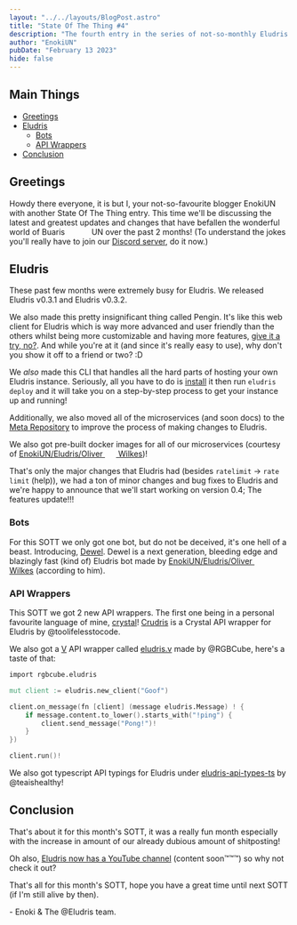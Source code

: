 ```yaml
---
layout: "../../layouts/BlogPost.astro"
title: "State Of The Thing #4"
description: "The fourth entry in the series of not-so-monthly Eludris news & updates."
author: "EnokiUN"
pubDate: "February 13 2023"
hide: false
---
```


## Main Things

- [Greetings](#greetings)
- [Eludris](#eludris)
  - [Bots](#bots)
  - [API Wrappers](#api-wrappers)
- [Conclusion](#conclusion)

## Greetings

Howdy there everyone, it is but I, your not-so-favourite blogger EnokiUN with another
State Of The Thing entry. This time we'll be discussing the latest and greatest
updates and changes that have befallen the wonderful world of Buaris
<span style="display: inline-block; width: 40px;"></span> UN over the past 2 months!
(To understand the jokes you'll really have to join our [Discord server](https://www.youtube.com/@eludris),
do it now.)

## Eludris

These past few months were extremely busy for Eludris. We released Eludris v0.3.1
and Eludris v0.3.2.

We also made this pretty insignificant thing called Pengin. It's like this web client
for Eludris which is way more advanced and user friendly than the others whilst being
more customizable and having more features, [give it a try, no?](https://elu.pages.dev).
And while you're at it (and since it's really easy to use), why don't you show it
off to a friend or two? :D

We _also_ made this CLI that handles all the hard parts of hosting your own Eludris
instance. Seriously, all you have to do is [install](https://eludris.github.io/docs/cli.html#installation)
it then run `eludris deploy` and it will take you on a step-by-step process to get your
instance up and running!

Additionally, we also moved all of the microservices (and soon docs) to the [Meta Repository](https://github.com/eludris/eludris) to improve the process of making changes to Eludris.

We also got pre-built docker images for all of our microservices (courtesy of
[EnokiUN/Eludris/Oliver <span style="display: inline-block; width: 20px;"></span> Wilkes](https://github.com/ooliver1))!

That's only the major changes that Eludris had (besides `ratelimit` -> `rate limit` (help)), we had a
ton of minor changes and bug fixes to Eludris and we're happy to announce that we'll
start working on version 0.4; The features update!!!

### Bots

For this SOTT we only got one bot, but do not be deceived, it's one hell of a beast.
Introducing, [Dewel](https://github.com/ooliver1/dewel). Dewel is a next generation,
bleeding edge and blazingly fast (kind of) Eludris bot made by
[EnokiUN/Eludris/Oliver <span style="display: inline-block; width: 20px;"></span> Wilkes](https://github.com/ooliver1)
(according to him).

### API Wrappers

This SOTT we got 2 new API wrappers. The first one being in a personal favourite language of mine,
[crystal](https://crystal-lang.org/)!
[Crudris](https://github.com/eludris-community/crudris) is a Crystal API wrapper for Eludris by @toolifelesstocode.

We also got a [V](https://vlang.io/) API wrapper called [eludris.v](https://github.com/eludris-community/eludris.v)
made by @RGBCube, here's a taste of that:

```v
import rgbcube.eludris

mut client := eludris.new_client("Goof")

client.on_message(fn [client] (message eludris.Message) ! {
    if message.content.to_lower().starts_with("!ping") {
        client.send_message("Pong!")!
    }
})

client.run()!
```

We also got typescript API typings for Eludris under [eludris-api-types-ts](https://github.com/eludris-community/eludris-api-types-ts) by @teaishealthy!

## Conclusion

That's about it for this month's SOTT, it was a really fun month especially with
the increase in amount of our already dubious amount of shitposting!

Oh also, [Eludris now has a YouTube channel](https://www.youtube.com/@eludris) (content soon™™™)
so why not check it out?

That's all for this month's SOTT, hope you have a great time until next SOTT (if I'm still alive by then).

\- Enoki & The @Eludris team.
